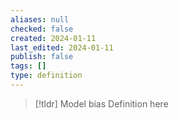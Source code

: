 ```yaml
---
aliases: null
checked: false
created: 2024-01-11
last_edited: 2024-01-11
publish: false
tags: []
type: definition
---
```

>[!tldr] Model bias
>Definition here

